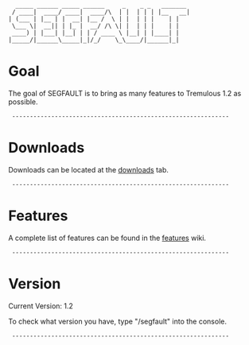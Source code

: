 
```
  _____ ______ _____ ______     _    _ _   _______ 
 / ____|  ____/ ____|  ____/\  | |  | | | |__   __|
| (___ | |__ | |  __| |__ /  \ | |  | | |    | |   
 \___ \|  __|| | |_ |  __/ /\ \| |  | | |    | |   
 ____) | |___| |__| | | / ____ \ |__| | |____| |   
|_____/|______\_____|_|/_/    \_\____/|______|_|   

```

# Goal #

The goal of SEGFAULT is to bring as many features to Tremulous 1.2 as possible.

` -------------------------------------------------------------`

# Downloads #

Downloads can be located at the [downloads](http://code.google.com/p/segfault/downloads/list) tab.

` -------------------------------------------------------------`

# Features #

A complete list of features can be found in the [features](http://code.google.com/p/segfault/wiki/Features) wiki.

` -------------------------------------------------------------`

# Version #

Current Version: 1.2

To check what version you have, type "/segfault" into the console.

` -------------------------------------------------------------`
